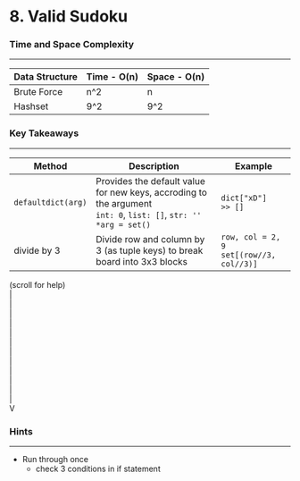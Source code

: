 # 8. Valid Sudoku

### Time and Space Complexity
---
| Data Structure | Time - O(n) | Space - O(n) | 
|--- |--- |--- | 
| Brute Force | n^2 | n |
| Hashset | 9^2 | 9^2 |

### Key Takeaways
---
| Method | Description | Example | 
|--- |--- |--- | 
| `defaultdict(arg)` | Provides the default value for new keys, accroding to the argument <br /> `int: 0`, `list: []`, `str: ''` <br/>`*arg = set()`| `dict["xD"]` <br /> `>> [] `|
| divide by 3 | Divide row and column by 3 (as tuple keys) to break board into 3x3 blocks | `row, col = 2, 9` <br/> `set[(row//3, col//3)]` |



(scroll for help)<br />
|<br />
|<br />
|<br />
|<br />
|<br />
|<br />
|<br />
|<br />
|<br />
|<br />
|<br />
|<br />
V
 
### Hints
---
- Run through once
  - check 3 conditions in if statement
